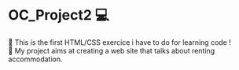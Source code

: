 # OC_Project2 :computer:
:school_satchel: This is the first HTML/CSS exercice i have to do for learning code !</br>
:dart: My project aims at creating a web site that talks about renting accommodation.
